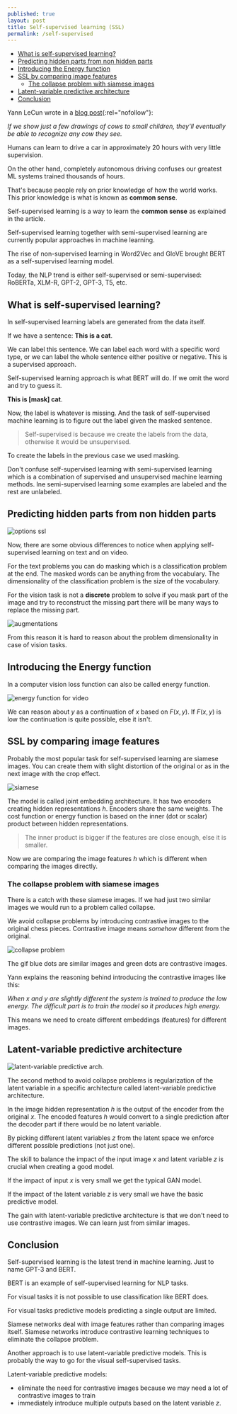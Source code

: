 ```yaml
---
published: true
layout: post
title: Self-supervised learning (SSL)
permalink: /self-supervised
---
```

- [What is self-supervised learning?](#what-is-self-supervised-learning)
- [Predicting hidden parts from non hidden parts](#predicting-hidden-parts-from-non-hidden-parts)
- [Introducing the Energy function](#introducing-the-energy-function)
- [SSL by comparing image features](#ssl-by-comparing-image-features)
  - [The collapse problem with siamese images](#the-collapse-problem-with-siamese-images)
- [Latent-variable predictive architecture](#latent-variable-predictive-architecture)
- [Conclusion](#conclusion)
 
Yann LeCun wrote in a [blog post](https://ai.facebook.com/blog/self-supervised-learning-the-dark-matter-of-intelligence/){:rel="nofollow"}:
 
_If we show just a few drawings of cows to small children, they'll eventually be able to recognize any cow they see._
 
Humans can learn to drive a car in approximately 20 hours with very little supervision. 
 
On the other hand, completely autonomous driving confuses our greatest ML systems trained thousands of hours.
 
That's because people rely on prior knowledge of how the world works. This prior knowledge is what is known as **common sense**.
 
Self-supervised learning is a way to learn the  **common sense** as explained in the article.
 
Self-supervised learning together with semi-supervised learning are currently popular approaches in machine learning.
 
The rise of non-supervised learning in Word2Vec and GloVE brought BERT as a self-supervised learning model. 
 
Today, the NLP trend is either self-supervised or semi-supervised: RoBERTa, XLM-R, GPT-2, GPT-3, T5, etc.
 
 
## What is self-supervised learning?
 
In self-supervised learning labels are generated from the data itself. 
 
If we have a sentence: **This is a cat**.
 
We can label this sentence. We can label each word with a specific word type, or we can label the whole sentence either positive or negative. This is a supervised approach.
 
Self-supervised learning approach is what BERT will do. If we omit the word and try to guess it.
 
**This is [mask] cat**.
 
Now, the label is whatever is missing. And the task of self-supervised machine learning is to figure out the label given the masked sentence.
 
> Self-supervised is because we create the labels from the data, otherwise it would be unsupervised.
 
To create the labels in the previous case we used masking.
 
Don't confuse self-supervised learning with semi-supervised learning which is a combination of supervised and unsupervised machine learning methods. Ine semi-supervised learning some examples are labeled and the rest are unlabeled.
 
 
## Predicting hidden parts from non hidden parts
 
![options ssl](/images/2021/07/self-supervised.options.png)
 
 
Now, there are some obvious differences to notice when applying self-supervised learning on text and on video.
 
For the text problems you can do masking which is a classification problem at the end. The masked words can be anything from the vocabulary. The dimensionality of the classification problem is the size of the vocabulary.
 
For the vision task is not a **discrete** problem to solve if you mask part of the image and try to reconstruct the missing part there will be many ways to replace the missing part.
 
![augmentations](/images/2021/07/augmentations.jpg)
 
From this reason it is hard to reason about the problem dimensionality in case of vision tasks.
 
 
## Introducing the Energy function
 
In a computer vision loss function can also be called energy function. 
 
![energy function for video](/images/2021/07/energy.video.png)
 
We can reason about $y$ as a continuation of $x$ based on $F(x,y)$. If $F(x,y)$ is low the continuation is quite possible, else it isn't.
 
## SSL by comparing image features
 
Probably the most popular task for self-supervised learning are siamese images. You can create them with slight distortion of the original or as in the next image with the crop effect.
 
![siamese](/images/2021/07/siamese.png)
 
The model is called joint embedding architecture. It has two encoders creating hidden representations $h$. Encoders share the same weights. The cost function or energy function is based on the inner (dot or scalar) product between hidden representations.
 
> The inner product is bigger if the features are close enough, else it is smaller.
 
Now we are comparing the image features $h$ which is different when comparing the images directly.
 
### The collapse problem with siamese images
 
There is a catch with these siamese images. If we had just two similar images we would run to a problem called collapse. 
 
We avoid collapse problems by introducing contrastive images to the original chess pieces. Contrastive image means _somehow_ different from the original.
 
![collapse problem](/images/2021/07/ssl.energy.gif)
 
The gif blue dots are similar images and green dots are contrastive images.
 
Yann explains the reasoning behind introducing the contrastive images like this:
 
_When $x$ and $y$ are slightly different the system is trained to produce the low energy. The difficult part is to train the model so it produces high energy._
 
This means we need to create different embeddings (features) for different images.
 
 
## Latent-variable predictive architecture
 
![latent-variable predictive arch.](/images/2021/07/latent.variable.predictive.architecture.png)
 
The second method to avoid collapse problems is regularization of the latent variable in a specific architecture called latent-variable predictive architecture.
 
In the image hidden representation $h$ is the output of the encoder from the original $x$. The encoded features $h$ would convert to a single prediction after the decoder part if there would be no latent variable.
 
By picking different latent variables $z$ from the latent space we enforce different possible predictions (not just one).
 
The skill to balance the impact of the input image $x$ and latent variable $z$ is crucial when creating a good model. 
 
If the impact of input $x$ is very small we get the typical GAN model.
 
If the impact of the latent variable $z$ is very small we have the basic predictive model.
 
The gain with latent-variable predictive architecture is that we don't need to use contrastive images. We can learn just from similar images.
 
 
## Conclusion
 
Self-supervised learning is the latest trend in machine learning. Just to name GPT-3 and BERT.
 
BERT is an example of self-supervised learning for NLP tasks. 
 
For visual tasks it is not possible to use classification like BERT does.
 
For visual tasks predictive models predicting a single output are limited.
 
Siamese networks deal with image features rather than comparing images itself. Siamese networks introduce contrastive learning techniques to eliminate the collapse problem.
 
Another approach is to use latent-variable predictive models. This is probably the way to go for the visual self-supervised tasks. 
 
Latent-variable predictive models:
 
* eliminate the need for contrastive images because we may need a lot of contrastive images to train
* immediately introduce multiple outputs based on the latent variable $z$.


